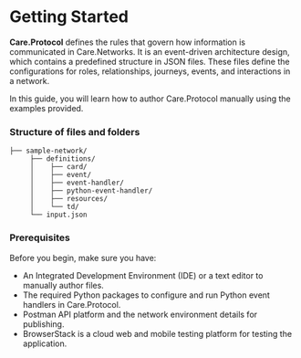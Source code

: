 # Getting Started

**Care.Protocol** defines the rules that govern how information is communicated in Care.Networks. It is an event-driven architecture design, which contains a predefined structure in JSON files. These files define the configurations for roles, relationships, journeys, events, and interactions in a network.

In this guide, you will learn how to author Care.Protocol manually using the examples provided.

### Structure of files and folders

```
├── sample-network/
     ├── definitions/
     │    ├── card/
     │    ├── event/
     │    ├── event-handler/
     │    ├── python-event-handler/
     │    ├── resources/
     │    └── td/
     └── input.json 
```

### Prerequisites

Before you begin, make sure you have:

* An Integrated Development Environment (IDE) or a text editor to manually author files.
* The required Python packages to configure and run Python event handlers in Care.Protocol.
* Postman API platform and the network environment details for publishing.
* BrowserStack is a cloud web and mobile testing platform for testing the application.

